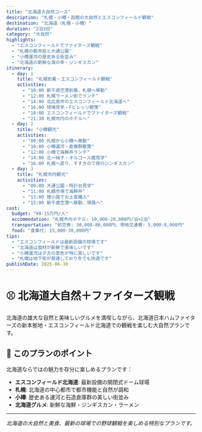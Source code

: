 ```yaml
---
title: "北海道大自然コース"
description: "札幌・小樽・函館の大自然とエスコンフィールド観戦"
destination: "北海道（札幌・小樽）"
duration: "2泊3日"
category: "大自然"
highlights:
  - "エスコンフィールドでファイターズ観戦"
  - "札幌の都市部と大通公園"
  - "小樽運河の歴史ある街並み"
  - "北海道の新鮮な海の幸・ジンギスカン"
itinerary:
  - day: 1
    title: "札幌到着・エスコンフィールド観戦"
    activities:
      - "10:00 新千歳空港到着、札幌へ移動"
      - "12:00 札幌ラーメン街でランチ"
      - "14:00 北広島市のエスコンフィールド北海道へ"
      - "16:00 球場見学・Fビレッジ散策"
      - "18:00 エスコンフィールドでファイターズ観戦"
      - "21:30 札幌市内のホテルへ"
  - day: 2
    title: "小樽観光"
    activities:
      - "09:00 札幌から小樽へ移動"
      - "10:00 小樽運河・倉庫群散策"
      - "12:00 小樽で海鮮丼ランチ"
      - "14:00 北一硝子・オルゴール館見学"
      - "16:00 札幌へ戻り、すすきので夜のジンギスカン"
  - day: 3
    title: "札幌市内観光"
    activities:
      - "09:00 大通公園・時計台見学"
      - "11:00 札幌市場で海鮮丼"
      - "13:00 狸小路でお土産購入"
      - "15:00 新千歳空港へ移動、帰路へ"
cost:
  budget: "¥8-15万円/人"
  accommodation: "札幌市内ホテル: 10,000-20,000円/泊×2泊"
  transportation: "航空券: 30,000-80,000円、現地交通費: 5,000-8,000円"
  food: "食事代: 15,000-30,000円"
tips:
  - "エスコンフィールドは最新設備の球場です"
  - "北海道は食材が新鮮で美味しいです"
  - "小樽運河は夕方の景色が特に美しいです"
  - "札幌は地下街が発達しており冬でも快適です"
publishDate: 2025-06-30
---
```


# ⚾ 北海道大自然＋ファイターズ観戦

北海道の雄大な自然と美味しいグルメを満喫しながら、北海道日本ハムファイターズの新本拠地・エスコンフィールド北海道での観戦を楽しむ大自然プランです。

## 🌟 このプランのポイント

北海道ならではの魅力を存分に楽しめるプランです：

- **エスコンフィールド北海道**: 最新設備の開閉式ドーム球場
- **札幌**: 北海道の中心都市で都市機能と自然が調和
- **小樽**: 歴史ある運河と石造倉庫群の美しい街並み
- **北海道グルメ**: 新鮮な海鮮・ジンギスカン・ラーメン

---

*北海道の大自然と美食、最新の球場での野球観戦を楽しめる特別なプランです。*